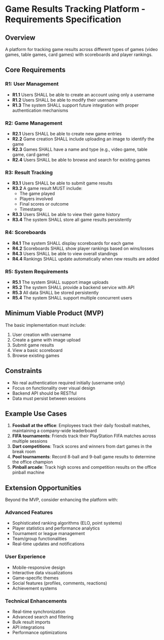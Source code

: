 # Game Results Tracking Platform - Requirements Specification

## Overview
A platform for tracking game results across different types of games (video games, table games, card games) with scoreboards and player rankings.

## Core Requirements

### R1: User Management
- **R1.1** Users SHALL be able to create an account using only a username
- **R1.2** Users SHALL be able to modify their username
- **R1.3** The system SHALL support future integration with proper authentication mechanisms

### R2: Game Management
- **R2.1** Users SHALL be able to create new game entries
- **R2.2** Game creation SHALL include uploading an image to identify the game
- **R2.3** Games SHALL have a name and type (e.g., video game, table game, card game)
- **R2.4** Users SHALL be able to browse and search for existing games

### R3: Result Tracking
- **R3.1** Users SHALL be able to submit game results
- **R3.2** A game result MUST include:
  - The game played
  - Players involved
  - Final scores or outcome
  - Timestamp
- **R3.3** Users SHALL be able to view their game history
- **R3.4** The system SHALL store all game results persistently

### R4: Scoreboards
- **R4.1** The system SHALL display scoreboards for each game
- **R4.2** Scoreboards SHALL show player rankings based on wins/losses
- **R4.3** Users SHALL be able to view overall standings
- **R4.4** Rankings SHALL update automatically when new results are added

### R5: System Requirements
- **R5.1** The system SHALL support image uploads
- **R5.2** The system SHALL provide a backend service with API
- **R5.3** All data SHALL be stored persistently
- **R5.4** The system SHALL support multiple concurrent users

## Minimum Viable Product (MVP)
The basic implementation must include:
1. User creation with username
2. Create a game with image upload
3. Submit game results
4. View a basic scoreboard
5. Browse existing games

## Constraints
- No real authentication required initially (username only)
- Focus on functionality over visual design
- Backend API should be RESTful
- Data must persist between sessions

## Example Use Cases
1. **Foosball at the office**: Employees track their daily foosball matches, maintaining a company-wide leaderboard
2. **FIFA tournaments**: Friends track their PlayStation FIFA matches across multiple sessions
3. **Dart competitions**: Track scores and winners from dart games in the break room
4. **Pool tournaments**: Record 8-ball and 9-ball game results to determine the office champion
5. **Pinball arcade**: Track high scores and competition results on the office pinball machine

## Extension Opportunities
Beyond the MVP, consider enhancing the platform with:

### Advanced Features
- Sophisticated ranking algorithms (ELO, point systems)
- Player statistics and performance analytics
- Tournament or league management
- Team/group functionalities
- Real-time updates and notifications

### User Experience
- Mobile-responsive design
- Interactive data visualizations
- Game-specific themes
- Social features (profiles, comments, reactions)
- Achievement systems

### Technical Enhancements
- Real-time synchronization
- Advanced search and filtering
- Bulk result imports
- API integrations
- Performance optimizations